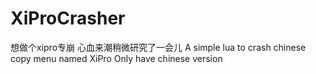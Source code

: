 # XiProCrasher

想做个xipro专崩 心血来潮稍微研究了一会儿
A simple lua to crash chinese copy menu named XiPro
Only have chinese version
